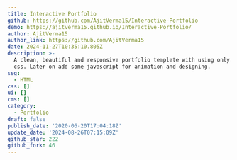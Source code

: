 ```yaml
---
title: Interactive Portfolio
github: https://github.com/AjitVerma15/Interactive-Portfolio
demo: https://ajitverma15.github.io/Interactive-Portfolio/
author: AjitVerma15
author_link: https://github.com/AjitVerma15
date: 2024-11-27T10:35:10.805Z
description: >-
  A clean, beautiful and responsive portfolio templete with using only HTML and
  css. Later on add some javascript for animation and designing.
ssg:
  - HTML
css: []
ui: []
cms: []
category:
  - Portfolio
draft: false
publish_date: '2020-06-20T17:04:18Z'
update_date: '2024-08-26T07:15:09Z'
github_star: 222
github_fork: 46
---
```

